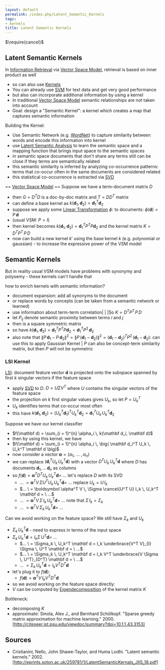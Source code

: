 ```yaml
---
layout: default
permalink: /index.php/Latent_Semantic_Kernels
tags:
- kernels
title: Latent Semantic Kernels
---
```

$\require{cancel}$

## Latent Semantic Kernels
In [Information Retrieval](Information_Retrieval) via [Vector Space Model](Vector_Space_Model), retrieval is based on inner product as well
- so can also use [Kernels](Kernels)
- You can already use [SVM](SVM) for text data and get very good performance 
- but also can incorporate additional information by using a kernel
- In traditional [Vector Space Model](Vector_Space_Model) semantic relationships are not taken into account 
- Goal: design a "Semantic Kernel": a kernel which creates a map that captures semantic information


Building the Kernel:
- Use Semantic Network (e.g. [WordNet](WordNet)) to capture similarity between words and encode this information into kernel
- use [Latent Semantic Analysis](Latent_Semantic_Analysis) to learn the semantic space and a mapping function that brings input space to the semantic spaces
- in semantic space documents that don't share any terms still can be close if they terms are semantically related 
- this semantic similarity is inferred by analyzing co-occurrence patterns: terms that co-occur often in the same documents are considered related 
- this statistical co-occurrence is extracted via [SVD](SVD)


== [Vector Space Model](Vector_Space_Model) == 
Suppose we have a term-document matrix $D$
- then $G = D^T D$ is a doc-by-doc matrix and $T = D D^T$ matrix
- can define a base kernel as $k(\mathbf d_1, \mathbf d_2) = \mathbf d_1^T \mathbf d_2$
- suppose we apply some [Linear Transformation](Linear_Transformation) $\phi$: to documents: $\phi(\mathbf d) = P \, \mathbf d$
- (usual VSM: $P = I$)
- then kernel becomes $k(\mathbf d_1, \mathbf d_2) = \mathbf d_1^T P^T P \mathbf d_2$ and the kernel matrix $K = D^T P^T \, P \, D$
- now can build a new kernel $k'$ using the base kernel $k$ (e.g. polynomial or gaussian) - to increase the expressive power of the VSM model




## Semantic Kernels
But in reality usual VSM models have problems with synonymy and polysemy - these kernels can't handle that 

how to enrich kernels with semantic information? 
- document expansion: add all synonyms to the document
- or replace words by concepts (can be taken from a semantic network or learned)
- use information about term-term correlation|    | |So $K = D^T P^T \, P \, D$ 
- let  $P_{ij}$ denote semantic proximity between terms $i$ and $j$
- then is a square symmetric matrix
- so have  $k(\mathbf d_1, \mathbf d_2) = \mathbf d_1^T P^T P \mathbf d_2 = \mathbf d_1^T P^2 \, \mathbf d_2$
- also note that $\|  P\, \mathbf d_1 - P\, \mathbf d_2 \|^2 = \| P \, (\mathbf d_1 - \mathbf d_2) \|^2 = (\mathbf d_1 - \mathbf d_2)^T P^2 \, (\mathbf d_1 - \mathbf d_2)$: can use this to apply Gaussian Kernel |
$P$ can also be concept-term similarity matrix, but then $P$ will not be symmetric


### LSI Kernel
[LSI](Latent_Semantic_Analysis): document feature vector $\mathbf d$ is projected onto the subspace spanned by first $k$ singular vectors if the feature space 
- apply [SVD](SVD) to $D$: $D = U \Sigma V^T$ where $U$ contains the singular vectors of the feature space
- the projection on $k$ first singular values gives $U_k$, so let $P = U_k^T$ 
- $U_k$ identifies terms that co-occur most often 
- this have $k(\mathbf d_1, \mathbf d_2) = (U_k^T \mathbf d_1)^T U_k^T \mathbf d_2 = \mathbf d_1^T U_k \, U_k^T \mathbf d_2$ 


Suppose we have our kernel classifier 
- $f(\mathbf d) = \sum_{i = 1}^{n} \alpha_i \, k(\mathbf d_i, \mathbf d)$
- then by using this kernel, we have
- $f(\mathbf d) = \sum_{i = 1}^{n} \alpha_i \, \big( \mathbf d_i^T U_k \, U_k^T \mathbf d \big)$
- now consider a vector $\boldsymbol \alpha = (\alpha_1, \ ... \ , \alpha_n)$ 
- we can replace $\big( \mathbf d_i^T U_k \, U_k^T \mathbf d \big)$ with a vector $D^T U_k \, U_k^T \mathbf d$ where $D$ has documents $\mathbf d_1, \, ... \, \mathbf d_n$ as columns
- so $f(\mathbf d) = \boldsymbol \alpha^T D^T U_k \, U_k^T \mathbf d = \ ...$ let's replace $D$ with its SVD
  - $... \ = \boldsymbol \alpha^T V \, \Sigma U^T U_k \, U_k^T \mathbf d = \ ...$ replace $U_k = U \, I_k$
  - $... \ = \boldsymbol \alpha^T V \, \Sigma \cancel{U^T U} I_k \, U_k^T \mathbf d = \ ...$ 
  - $... \ = \boldsymbol \alpha^T V \, \Sigma \, I_k \, U_k^T \mathbf d = \ ...$ note that $\Sigma \, I_k = \Sigma_k$
  - $... \ = \boldsymbol \alpha^T V \, \Sigma_k \, U_k^T \mathbf d = \ ...$ 


Can we avoid working on the feature space? We still have $\Sigma_k$ and $U_k$
- $\Sigma_k \, U_k^T \mathbf d$ - need to express in terms of the input space
- $\Sigma_k \, U_k^T \mathbf d = I_k \Sigma \, U^T \mathbf d = \ ...$ 
  - $... \ = \Sigma_k \, U_k^T \mathbf d = I_k \underbrace{V^T V}_{I} \Sigma \, U^T \mathbf d = \ ...$
  - $... \ = \Sigma_k \, U_k^T \mathbf d = I_k V^T \underbrace{V \Sigma \, U^T}_{D^T} \mathbf d = \ ...$ 
  - $... \ = \Sigma_k \, U_k^T \mathbf d = I_k V^T D^T \mathbf d$ 
- let's plug it to $f(\mathbf d)$:
  - $f(\mathbf d) = \boldsymbol \alpha^T V \, I_k V^T D^T \mathbf d$
- so we avoid working on the feature space directly: 
- $V$ can be computed by [Eigendecomposition](Eigendecomposition) of the kernel matrix $K$ 


Bottleneck: 
- decomposing $K$ 
- approximate: Smola, Alex J., and Bernhard Schölkopf. "Sparse greedy matrix approximation for machine learning." 2000. [http://citeseer.ist.psu.edu/viewdoc/summary?doi=10.1.1.43.3153]



## Sources
- Cristianini, Nello, John Shawe-Taylor, and Huma Lodhi. "Latent semantic kernels." 2002. [http://eprints.soton.ac.uk/259781/1/LatentSemanticKernals_JIIS_18.pdf]
